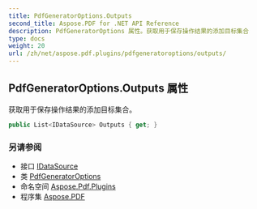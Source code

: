 ```yaml
---
title: PdfGeneratorOptions.Outputs
second_title: Aspose.PDF for .NET API Reference
description: PdfGeneratorOptions 属性。获取用于保存操作结果的添加目标集合
type: docs
weight: 20
url: /zh/net/aspose.pdf.plugins/pdfgeneratoroptions/outputs/
---
```

## PdfGeneratorOptions.Outputs 属性

获取用于保存操作结果的添加目标集合。

```csharp
public List<IDataSource> Outputs { get; }
```

### 另请参阅

* 接口 [IDataSource](../../idatasource/)
* 类 [PdfGeneratorOptions](../)
* 命名空间 [Aspose.Pdf.Plugins](../../../aspose.pdf.plugins/)
* 程序集 [Aspose.PDF](../../../)